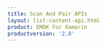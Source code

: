 ```yaml
---
title: Scan And Pair APIs
layout: list-content-api.html
product: EMDK For Xamarin
productversion: '2.8'
---
```

















